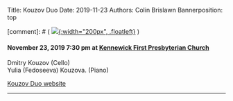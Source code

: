 Title: Kouzov Duo
Date: 2019-11-23
Authors: Colin Brislawn
Bannerposition: top

[comment]: # ( [![ ]({filename}/images/2017-2018/aeolus-quartet-400.jpg){:width="200px", .floatleft}]({filename}./AeolusQuartet.md) )

#### November 23, 2019 7:30 pm at [Kennewick First Presbyterian Church](https://www.google.com/maps/place/Kennewick+First+Presbyterian+Church)

Dmitry Kouzov (Cello) <br>
Yulia (Fedoseeva) Kouzova. (Piano)

[Kouzov Duo website](https://www.chambermuse.com/kouzov-duo)

---
